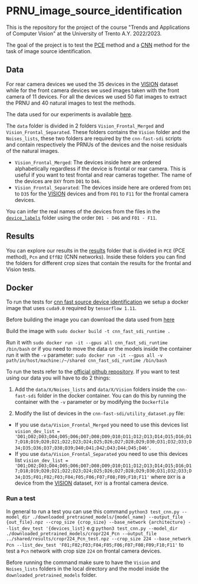 # PRNU_image_source_identification
This is the repository for the project of the course "Trends and Applications of Computer Vision" at the University of Trento A.Y. 2022/2023.

The goal of the project is to test the [PCE](https://github.com/polimi-ispl/prnu-python) method and a [CNN](https://arxiv.org/pdf/2001.11847.pdf) method for the task of image source identification.

## Data
For rear camera devices we used the 35 devices in the [VISION](https://lesc.dinfo.unifi.it/VISION/) dataset while for the front camera devices we used images taken with the front camera of 11 devices. For all the devices we used 50 flat images to extract the PRNU and 40 natural images to test the methods.

The data used for our experiments is available [here](https://drive.google.com/file/d/1stkF2aT1JhA9NjRRQ8jnSUKhi2wGlosm/view?usp=share_link).

The `data` folder is divided in 2 folders `Vision_Frontal_Merged` and `Vision_Frontal_Separated`. These folders contains the `Vision` folder and the `Noises_lists`, these two folders are required by the `cnn-fast-sdi` scripts and contain respectively the PRNUs of the devices and the noise residuals of the natural images.
* `Vision_Frontal_Merged`: The devices inside here are ordered alphabetically regardless if the device is frontal or rear camera. This is useful if you want to test frontal and rear cameras together. The name of the devices are `DXY` from `D01` to `D46`.
* `Vision_Frontal_Separated`: The devices inside here are ordered from `D01` to `D35` for the [VISION](https://lesc.dinfo.unifi.it/VISION/) devices and from `F01` to `F11` for the frontal camera devices.

You can infer the real names of the devices from the files in the [`device_labels`](./devices_labels/) folder using the order `D01 - D46` and `F01 - F11`.

## Results
You can explore our results in the [results](./results/) folder that is divided in `PCE` (PCE method), `Pcn` and `EffB2` (CNN networks). Inside these folders you can find the folders for different crop sizes that contain the results for the frontal and Vision tests.

## Docker
To run the tests for [cnn fast source device identification](https://github.com/polimi-ispl/cnn-fast-sdi) we setup a docker image that uses `cuda9.0` required by `tensorflow 1.11`.

Before building the image you can download the data used from [here](https://drive.google.com/file/d/1stkF2aT1JhA9NjRRQ8jnSUKhi2wGlosm/view?usp=share_link)

Build the image with `sudo docker build -t cnn_fast_sdi_runtime .`

Run it with `sudo docker run -it --gpus all cnn_fast_sdi_runtime /bin/bash` or if you need to move the data or the models inside the container run it with the `-v` parameter: `sudo docker run -it --gpus all -v path/in/host/machine:/~/shared cnn_fast_sdi_runtime /bin/bash`

To run the tests refer to the [official github repository](https://github.com/polimi-ispl/cnn-fast-sdi). If you want to test using our data you will have to do 2 things:

1. Add the `data/X/Noises_lists` and `data/X/Vision` folders inside the `cnn-fast-sdi` folder in the docker container. You can do this by running the container with the `-v` parameter or by modifying the `Dockerfile`

2. Modify the list of devices in the `cnn-fast-sdi/utility_dataset.py` file:
* If you use `data/Vision_Frontal_Merged` you need to use this devices list `vision_dev_list = 'D01;D02;D03;D04;D05;D06;D07;D08;D09;D10;D11;D12;D13;D14;D15;D16;D17;D18;D19;D20;D21;D22;D23;D24;D25;D26;D27;D28;D29;D30;D31;D32;D33;D34;D35;D36;D37;D38;D39;D40;D41;D42;D43;D44;D45;D46'`. 
* If you use `data/Vision_Frontal_Separated` you need to use this devices list `vision_dev_list = 'D01;D02;D03;D04;D05;D06;D07;D08;D09;D10;D11;D12;D13;D14;D15;D16;D17;D18;D19;D20;D21;D22;D23;D24;D25;D26;D27;D28;D29;D30;D31;D32;D33;D34;D35;F01;F02;F03;F04;F05;F06;F07;F08;F09;F10;F11'` where `DXY` is a device from the [VISION](https://lesc.dinfo.unifi.it/VISION/) dataset, `FXY` is a frontal camera device.

### Run a test
In general to run a test you can use this command `python3 test_cnn.py --model_dir ./downloaded_pretrained_models/{model_name} --output_file {out_file}.npz --crop_size {crop_size} --base_network {architecture} --list_dev_test '{devices_list}` e.g `python3 test_cnn.py --model_dir ./downloaded_pretrained_models/cropr224_Pcn --output_file ../shared/results/cropr224_Pcn_test.npz --crop_size 224 --base_network Pcn --list_dev_test 'F01;F02;F03;F04;F05;F06;F07;F08;F09;F10;F11'` to test a `Pcn` network with crop size `224` on frontal camera devices.

Before running the command make sure to have the `Vision` and `Noises_lists` folders in the local directory and the model inside the `downloaded_pretrained_models` folder.